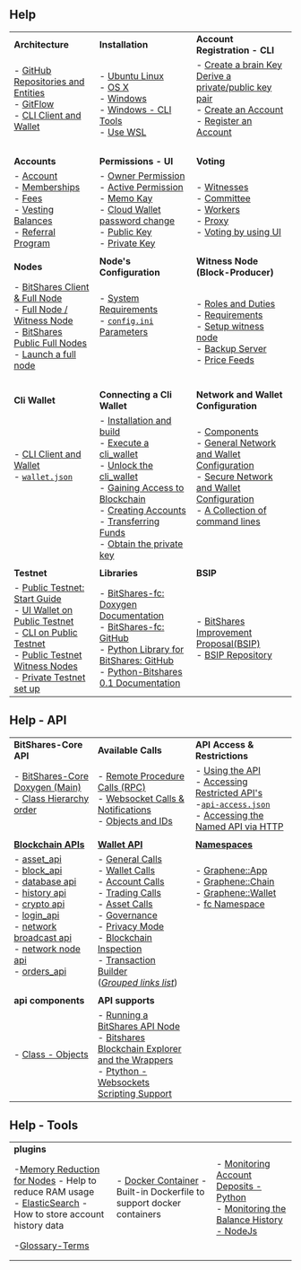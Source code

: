 ## Help

|  |  |  |
|:---|:---|:---|
| **Architecture**  |  **Installation** |  **Account Registration - CLI** |   
| - [GitHub Repositories and Entities](../intro/README.md#bitshares-architecture--github-repositories-and-entities) <br/> - [GitFlow](../intro/bitshares_core_gitflow.md#bitshares-core---gitflow) <br /> - [CLI Client and Wallet](../wallet/README.md#bitshares-architecture--cli-client-and-wallet)  <br /> <br /> | - [Ubuntu Linux](../installation/build_ubuntu.md#building-on-ubuntu) <br /> - [OS X](../installation/build_osx.md#building-on-os-x) <br /> - [Windows](../installation/build_windows.md#building-on-windows) <br /> - [Windows - CLI Tools](../installation/windows_cli_tool.md#cli-wallet-on-windows-x64) <br /> - [Use WSL](../installation/wsl.md#windows-subsystem-for-linux-wsl) | - [Create a brain Key](../accounts/account_registration.md#2-create-a-brain-key-and-derive-a-privatepublic-key-pair) <br/> [Derive a private/public key pair](../accounts/account_registration.md#2-create-a-brain-key-and-derive-a-privatepublic-key-pair) <br /> - [Create an Account](../accounts/account_registration.md#3-create-an-account) <br /> - [Register an Account ](../accounts/account_registration.md#4-register-an-account) <br /> <br />|
|  |  |  |
| **Accounts** | **Permissions - UI** | **Voting** |
|- [Account](../accounts#account) <br/> - [Memberships](../accounts#memberships-and-groups) <br /> - [Fees](../accounts#fees) <br /> - [Vesting Balances](../accounts#vesting-balances) <br /> - [Referral Program](../accounts/accounts/referral-program.md#referral-program) | - [Owner Permission](../accounts/accounts/permissions.md#permissions) <br/> - [Active Permission]() <br /> - [Memo Kay](../accounts/accounts/permissions.md#permissions) <br/> - [Cloud Wallet password change](../accounts/accounts/permissions.md#how-to-change-cloud-wallet-password) <br/> - [Public Key](../accounts/accounts/permissions.md#public-key-and-private-key) <br /> - [Private Key](../accounts/accounts/permissions.md#public-key-and-private-key) | - [Witnesses](../accounts/accounts/voting-bh.md#witnesses) <br/> - [Committee](../accounts/accounts/voting-bh.md#committee-members) <br/> - [Workers](../accounts/accounts/voting-bh.md#workers) <br/> - [Proxy](../accounts/accounts/voting-bh.md#proxy) <br />  - [Voting by using UI](../accounts/accounts/voting-bh.md#voting-for-witness-committee-member-or-worker) <br/>  |  
|  |  |  |
| **Nodes**  |  **Node's Configuration** |  **Witness Node (Block-Producer)** |   
| - [BitShares Client & Full Node](../nodes_full_witness/README.md#bitshares-nodes-and-p2p-network) <br />  - [Full Node / Witness Node](../nodes_full_witness/README.md#witness-node-and-full-node)  <br/> - [ BitShares Public Full Nodes](../nodes_full_witness/README.md#bitshares-public-full-nodes) <br /> - [Launch a full node](../nodes_full_witness/full_nodes.md#how-to-launch-the-full-node) <br /><br /> | - [System Requirements](../nodes_full_witness/full_nodes.md#system-requirements) <br /> - [`config.ini` Parameters](../nodes_full_witness/full_nodes.md#configuration) <br /> <br /> <br /><br /> | - [Roles and Duties](../nodes_full_witness/README.md#witness-nodes-roles-and-duties) <br /> - [Requirements](../nodes_full_witness/active_witness.md#requirements) <br /> - [Setup witness node](../nodes_full_witness/active_witness.md#how-to-become-a-block-producing-witness) <br /> - [Backup Server](../nodes_full_witness/active_witness.md#backup-server)  <br /> - [Price Feeds](../nodes_full_witness/active_witness.md#price-feeds)|
|  |  |  |
| **Cli Wallet**  | **Connecting a Cli Wallet** | **Network and Wallet Configuration**  |
| - [CLI Client and Wallet](../wallet/README.md#bitshares-architecture--cli-client-and-wallet) <br /> - [`wallet.json`](../wallet/README.md#cli_wallet) <br/><br/><br/><br/><br/>| - [Installation and build](../wallet/cli_wallet.md#1installation-and-build) <br /> - [Execute a cli_wallet](../wallet/cli_wallet.md#2-execute-a-cli_wallet) <br/> - [Unlock the cli_wallet](../wallet/cli_wallet.md#3unlock-the-cli_wallet) <br /> -  [Gaining Access to Blockchain](../wallet/cli_wallet.md#4-gaining-access-to-blockchain) <br /> - [Creating Accounts](../wallet/cli_wallet.md#5-creating-accounts) <br/> - [Transferring Funds ](../wallet/cli_wallet.md#6-transferring-funds-using-the-cli-wallet) <br/> - [Obtain the private key](../wallet/cli_wallet.md#7-obtain-the-private-key) | - [Components](../wallet/wallet_network.md##components) <br /> - [General Network and Wallet Configuration](../wallet/wallet_network.md#general-network-and-wallet-configuration) <br /> - [Secure Network and Wallet Configuration](../wallet/wallet_network.md#secure-network-and-wallet-configuration) <br /> - [A Collection of command lines](../wallet/node_wallet_witness.md#a-collection-of-command-lines---node-wallet-and-witness) <br/><br/><br/>  |
|  |  |  |
| **Testnet** | **Libraries** | **BSIP** |
| - [Public Testnet: Start Guide](../testnets/public_testnet_details.md#public-testnet---quick-start-guide) <br /> - [UI Wallet on Public Testnet](../testnets/public_testnet_details.md#use-the-ui-wallet-on-public-testnet) <br /> - [CLI on Public Testnet](../testnets/public_testnet_details.md#use-the-cli-on-public-testnet) <br/> - [Public Testnet Witness Nodes](../testnets/public_testnet.md) <br /> - [Private Testnet set up](../testnets/private_testnet.md#how-to-setup-private-testnet) <br /> | - [BitShares-fc: Doxygen Documentation](http://open-explorer.io/doxygen/fc/) <br /> - [BitShares-fc: GitHub](https://github.com/bitshares/bitshares-fc#fc) <br /> - [Python Library for BitShares: GitHub](https://github.com/bitshares/python-bitshares#python-library-for-bitshares) <br /> - [Python-Bitshares 0.1 Documentation](http://docs.pybitshares.com/)   | - [BitShares Improvement Proposal(BSIP)](../knowledge_base/bsip_funding.md#businesses-developers-and-business-developers) <br/> - [BSIP Repository](https://github.com/bitshares/bsips) |

## Help - API

|  |  |  |
|:---|:---|:---|
| **BitShares-Core API** | **Available Calls** | **API Access & Restrictions** |
| - [BitShares-Core Doxygen (Main)](https://bitshares.org/doxygen/index.html) <br/> - [Class Hierarchy order](https://bitshares.org/doxygen/hierarchy.html) <br /><br /> | - [Remote Procedure Calls (RPC)](../api/rpc.md#remote-procedure-calls) <br/> - [Websocket Calls & Notifications](../api/websocket_calls_notifications.md#websocket-calls-notifications) <br /> - [Objects and IDs](../api/object_ids.md#objects-and-ids) <br /> | - [Using the API](../api/api_restrictions.md#using-the-api) <br/> - [Accessing Restricted API's ](../api/api_restrictions.md#accessing-restricted-apis) <br /> -[`api-access.json`](../api/api_restrictions.md#accessing-restricted-apis) <br /> - [Accessing the Named API via HTTP](../api/api_restrictions.md#accessing-the-named-api-via-http)  |
|  |  |  |
|[**Blockchain APIs**](https://bitshares.org/doxygen/namespacegraphene_1_1app.html)  |[**Wallet API**](https://bitshares.org/doxygen/classgraphene_1_1wallet_1_1wallet__api.html)   | [**Namespaces**](https://bitshares.org/doxygen/namespaces.html)   |
|- [asset_api](https://bitshares.org/doxygen/classgraphene_1_1app_1_1asset__api.html) <br/> - [block_api](https://bitshares.org/doxygen/classgraphene_1_1app_1_1block__api.html) <br/> - [database api](https://bitshares.org/doxygen/classgraphene_1_1app_1_1database__api.html) <br/> - [history api](https://bitshares.org/doxygen/classgraphene_1_1app_1_1history__api.html) <br/> - [crypto api](https://bitshares.org/doxygen/classgraphene_1_1app_1_1crypto__api.html) <br/> - [login_api](https://bitshares.org/doxygen/classgraphene_1_1app_1_1login__api.html) <br/> - [network broadcast api](https://bitshares.org/doxygen/classgraphene_1_1app_1_1network__broadcast__api.html) <br/> - [network node api](https://bitshares.org/doxygen/classgraphene_1_1app_1_1network__node__api.html) <br/> - [orders_api](https://bitshares.org/doxygen/classgraphene_1_1app_1_1orders__api.html)   <br/>  <br/> | - [General Calls](../api/API_references.md#general-calls) <br/> - [Wallet Calls](../api/API_references.md#wallet-calls) <br/> - [Account Calls](../api/API_references.md#account-calls) <br/> - [Trading Calls](../api/API_references.md#trading-calls) <br/> - [Asset Calls](../api/API_references.md#asset-calls) <br/> - [Governance](../api/API_references.md#governance) <br/> - [Privacy Mode](../api/API_references.md#privacy-mode) <br/> - [Blockchain Inspection](../api/API_references.md#blockchain-inspection) <br/> - [Transaction Builder](../api/API_references.md#transaction-builder) <br/> ([*Grouped links list*](../api/API_references.md#wallet-api-calls)) | - [Graphene::App](https://bitshares.org/doxygen/namespacegraphene_1_1app.html) <br/>  - [Graphene::Chain](https://bitshares.org/doxygen/namespacegraphene_1_1chain.html) <br/>  - [Graphene::Wallet](https://bitshares.org/doxygen/namespacegraphene_1_1wallet.html) <br/> - [fc Namespace](https://bitshares.org/doxygen/namespacefc.html)   <br/> <br/>   <br/>  <br/>  <br/> <br/>  <br/>  |
|  |  |  |
| **api components** | **API supports**  |  |
|- [Class - Objects](../api/API_references.md#graphenechain-namespace-class---objects) | - [Running a BitShares API Node](../nodes_full_witness/running-api-node.md#running-a-bitshares-api-node)    <br /> - [Bitshares Blockchain Explorer and the Wrappers](../../forge/api_support/explorer-wrappers.md#bitshares-blockchain-explorer-and-the-apis) <br /> - [ Ptython - Websockets Scripting Support](../../forge/program_libraries/websocket_scripting_support.md#websockets-scripting-support) |  |


## Help - Tools

|  |  |  |
|:---|:---|:---|
| **plugins** |  |  |
| -[Memory Reduction for Nodes](../../forge/plugins/nodes_memory_reduction.md#memory-reduction-for-nodes) - Help to reduce RAM usage <br /> - [ElasticSearch](../../forge/plugins/elastic_search_plugin.md#elasticsearch-plugin) - How to store account history data | - [Docker Container](https://github.com/bitshares/bitshares-core/blob/master/README-docker.md#docker-container) - Built-in Dockerfile to support docker containers | - [Monitoring Account Deposits - Python](../../forge/sdk_tools/monitoring_python.md#monitoring-account-deposits---python) <br /> - [Monitoring the Balance History - NodeJs](../../forge/sdk_tools/monitoring_nodejs.md#monitoring-the-balance-history---nodejs)  |
| -[Glossary-Terms](../help/glossary.md#glossary) |  |  |
|  |  |  |
|  |  |  |

